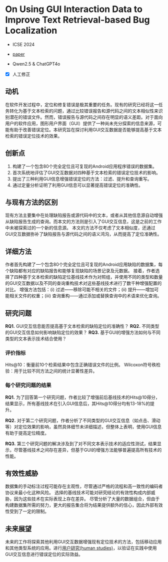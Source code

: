 # On Using GUI Interaction Data to Improve Text Retrieval-based Bug Localization

- ICSE 2024

- [paper](https://ieeexplore.ieee.org/iel8/10548016/10548053/10548359.pdf)

- Qwen2.5 & ChatGPT4o

- [x] 人工修正

## 动机

在软件开发过程中，定位和修复错误是极其重要的任务。现有的研究已经将这一任务转化为基于文本检索的问题，通过比较错误报告和源代码之间的文本相似性来识别潜在的错误文件。然而，错误报告与源代码之间存在明显的语义差距。对于面向用户的软件应用，图形用户界面（GUI）提供了一种尚未充分探索的信息来源，可能有助于改善错误定位。本研究旨在探讨利用GUI交互数据是否能够提高基于文本检索的错误定位技术的效果。

## 创新点

1. 构建了一个包含80个完全定位且可复现的Android应用程序错误的数据集。
2. 首次系统地评估了GUI交互数据对四种基于文本检索的错误定位技术的影响。
3. 提出了三种利用GUI信息增强错误定位的方法：过滤、提升和查询重写。
4. 通过定量分析证明了利用GUI信息可以显著提高错误定位的准确性。

## 与现有方法的区别

现有方法主要集中在处理缺陷报告或源代码中的文本，或者从其他信息源自动增强从缺陷报告生成的查询。而本文的方法则是引入了GUI交互信息，这是之前的工作中未被探索过的一个新的信息源。
本文的方法不仅考虑了文本相似度，还通过GUI交互数据弥补了缺陷报告与源代码之间的语义鸿沟，从而提高了定位准确性。

## 详细方法

作者首先构建了一个包含80个完全定位且可复现的Android应用缺陷的数据集，每个缺陷都有对应的缺陷报告和能够复现缺陷的场景记录及元数据。
接着，作者选择了四种基于文本检索的缺陷定位基线技术作为对照组，并使用不同的类型和数量的GUI交互数据以及不同的查询重构技术对这些基线技术进行了数千种增强配置的对比。
增强方法包括：(i) 过滤——移除可能不相关的文件；(ii) 提升——增加可能相关文件的权重；(iii) 查询重构——通过添加或替换查询中的术语来优化查询。

## 研究问题

**RQ1.** GUI交互信息能否提高基于文本检索的缺陷定位的准确性？
**RQ2.** 不同类型的GUI交互信息如何影响缺陷定位的效果？
**RQ3.** 基于GUI的增强方法如何与不同类型的文本表示技术结合使用？

### 评价指标

Hits@10：衡量前10个检索结果中包含正确错误文件的比例。
Wilcoxon符号秩检验：用于比较不同方法之间的统计显著性差异。

### 每个研究问题的结果

**RQ1.** 为了回答第一个研究问题，作者比较了增强前后基线技术的Hits@10得分，结果显示，所有基线技术在引入GUI信息后，其Hits@10得分均有13-18%的提升。

**RQ2.** 对于第二个研究问题，作者分析了不同类型的GUI交互信息（如点击、滑动等）对定位效果的影响，虽然具体细节未详细描述，但整体上表明，使用GUI信息有助于提高定位精度。

**RQ3.** 第三个研究问题的解决涉及到了对不同文本表示技术的适应性测试，结果显示，尽管基线技术之间存在差异，但基于GUI的增强方法能够普遍提高所有技术的性能。

## 有效性威胁

数据集的手动标注过程可能存在主观性，尽管通过严格的流程和高一致性的编码者协议来最小化这种风险。
选择的基线技术可能对研究结论的有效性构成内部威胁，因为这些技术在实际表现上存在差异。
尽管分析了大量的数据组合，但由于构建数据集所需的努力，更大的报告集合将为结果提供额外的信心，因此外部有效性受到了一定的限制。

## 未来展望

未来的工作将探索其他利用GUI交互数据增强现有定位技术的方法，包括移动应用和其他类型系统的应用。进行<u>用户研究(human studies)</u>，以验证在实践中使用GUI交互信息进行错误定位的实际效益。